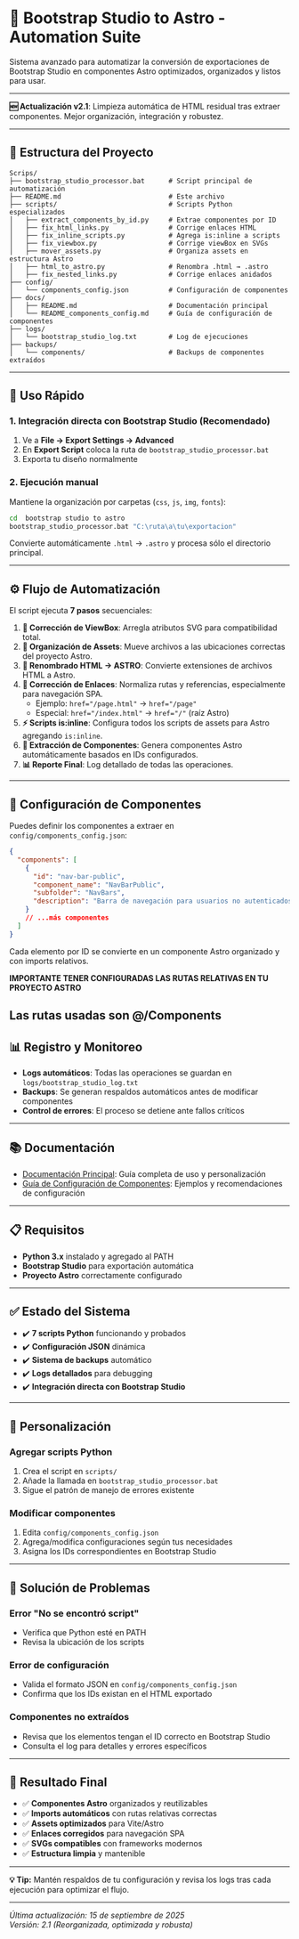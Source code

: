 # 🚀 Bootstrap Studio to Astro - Automation Suite

Sistema avanzado para automatizar la conversión de exportaciones de Bootstrap Studio en componentes Astro optimizados, organizados y listos para usar.

---

**🆕 Actualización v2.1**: Limpieza automática de HTML residual tras extraer componentes. Mejor organización, integración y robustez.

---

## 📁 Estructura del Proyecto

```
Scrips/
├── bootstrap_studio_processor.bat      # Script principal de automatización
├── README.md                           # Este archivo
├── scripts/                            # Scripts Python especializados
│   ├── extract_components_by_id.py     # Extrae componentes por ID
│   ├── fix_html_links.py               # Corrige enlaces HTML
│   ├── fix_inline_scripts.py           # Agrega is:inline a scripts
│   ├── fix_viewbox.py                  # Corrige viewBox en SVGs
│   ├── mover_assets.py                 # Organiza assets en estructura Astro
│   ├── html_to_astro.py                # Renombra .html → .astro
│   ├── fix_nested_links.py             # Corrige enlaces anidados
├── config/
│   └── components_config.json          # Configuración de componentes
├── docs/
│   ├── README.md                       # Documentación principal
│   └── README_components_config.md     # Guía de configuración de componentes
├── logs/
│   └── bootstrap_studio_log.txt        # Log de ejecuciones
├── backups/
│   └── components/                     # Backups de componentes extraídos
```

---

## 🎯 Uso Rápido

### 1. Integración directa con Bootstrap Studio (Recomendado)
1. Ve a **File → Export Settings → Advanced**
2. En **Export Script** coloca la ruta de `bootstrap_studio_processor.bat`
3. Exporta tu diseño normalmente

### 2. Ejecución manual
Mantiene la organización por carpetas (`css`, `js`, `img`, `fonts`):

```bash
cd  bootstrap studio to astro
bootstrap_studio_processor.bat "C:\ruta\a\tu\exportacion"
```
Convierte automáticamente `.html` → `.astro` y procesa sólo el directorio principal.

---

## ⚙️ Flujo de Automatización

El script ejecuta **7 pasos** secuenciales:
1. **🔧 Corrección de ViewBox**: Arregla atributos SVG para compatibilidad total.
2. **📂 Organización de Assets**: Mueve archivos a las ubicaciones correctas del proyecto Astro.
3. **🔄 Renombrado HTML → ASTRO**: Convierte extensiones de archivos HTML a Astro.
4. **🔗 Corrección de Enlaces**: Normaliza rutas y referencias, especialmente para navegación SPA.
   - Ejemplo: `href="/page.html"` → `href="/page"`
   - Especial: `href="/index.html"` → `href="/"` (raíz Astro)
5. **⚡ Scripts is:inline**: Configura todos los scripts de assets para Astro agregando `is:inline`.
6. **🧩 Extracción de Componentes**: Genera componentes Astro automáticamente basados en IDs configurados.
7. **📊 Reporte Final**: Log detallado de todas las operaciones.

---

## 🧩 Configuración de Componentes

Puedes definir los componentes a extraer en `config/components_config.json`:
```json
{
  "components": [
    {
      "id": "nav-bar-public",
      "component_name": "NavBarPublic",
      "subfolder": "NavBars",
      "description": "Barra de navegación para usuarios no autenticados"
    }
    // ...más componentes
  ]
}
```
Cada elemento por ID se convierte en un componente Astro organizado y con imports relativos.


**IMPORTANTE TENER CONFIGURADAS LAS RUTAS RELATIVAS EN TU PROYECTO ASTRO**

**Las rutas usadas son @/Components**
---

## 📊 Registro y Monitoreo

- **Logs automáticos**: Todas las operaciones se guardan en `logs/bootstrap_studio_log.txt`
- **Backups**: Se generan respaldos automáticos antes de modificar componentes
- **Control de errores**: El proceso se detiene ante fallos críticos

---

## 📚 Documentación

- [Documentación Principal](docs/README.md): Guía completa de uso y personalización
- [Guía de Configuración de Componentes](docs/README_components_config.md): Ejemplos y recomendaciones de configuración

---

## 📋 Requisitos

- **Python 3.x** instalado y agregado al PATH
- **Bootstrap Studio** para exportación automática
- **Proyecto Astro** correctamente configurado

---

## ✅ Estado del Sistema

- ✔️ **7 scripts Python** funcionando y probados
- ✔️ **Configuración JSON** dinámica
- ✔️ **Sistema de backups** automático
- ✔️ **Logs detallados** para debugging
- ✔️ **Integración directa con Bootstrap Studio**

---

## 🔧 Personalización

### Agregar scripts Python
1. Crea el script en `scripts/`
2. Añade la llamada en `bootstrap_studio_processor.bat`
3. Sigue el patrón de manejo de errores existente

### Modificar componentes
1. Edita `config/components_config.json`
2. Agrega/modifica configuraciones según tus necesidades
3. Asigna los IDs correspondientes en Bootstrap Studio

---

## 🐛 Solución de Problemas

### Error "No se encontró script"
- Verifica que Python esté en PATH
- Revisa la ubicación de los scripts

### Error de configuración
- Valida el formato JSON en `config/components_config.json`
- Confirma que los IDs existan en el HTML exportado

### Componentes no extraídos
- Revisa que los elementos tengan el ID correcto en Bootstrap Studio
- Consulta el log para detalles y errores específicos

---

## 🎉 Resultado Final

- ✅ **Componentes Astro** organizados y reutilizables
- ✅ **Imports automáticos** con rutas relativas correctas
- ✅ **Assets optimizados** para Vite/Astro
- ✅ **Enlaces corregidos** para navegación SPA
- ✅ **SVGs compatibles** con frameworks modernos
- ✅ **Estructura limpia** y mantenible

---

**💡 Tip:** Mantén respaldos de tu configuración y revisa los logs tras cada ejecución para optimizar el flujo.

---

*Última actualización: 15 de septiembre de 2025*  
*Versión: 2.1 (Reorganizada, optimizada y robusta)*
